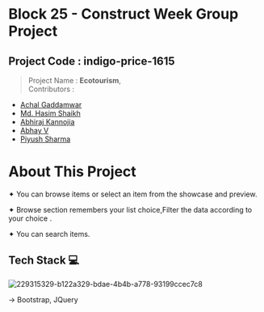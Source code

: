 # Block 25 - Construct Week Group Project
## Project Code : indigo-price-1615
> Project Name : **Ecotourism**,   
> Contributors : 
* [Achal Gaddamwar](https://github.com/AchalGaddamwar) 
* [Md. Hasim Shaikh](https://github.com/Hasims2001)
* [Abhiraj Kannojia](https://github.com/Abhiraj19)
* [Abhay V](https://github.com/abii225)
* [Piyush Sharma](https://github.com/pspiyush130)


##

# About This Project

✦ You can browse items or select an item from the showcase and preview.

✦ Browse section remembers your list choice,Filter the data according to your choice .

✦ You can search items.

## Tech Stack 💻

![229315329-b122a329-bdae-4b4b-a778-93199ccec7c8](https://user-images.githubusercontent.com/118152296/235775025-f089176d-4259-415f-babb-9f0c13ae590b.png)

-> Bootstrap, JQuery